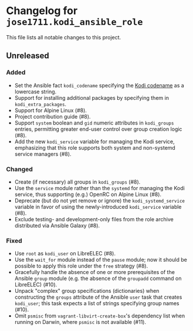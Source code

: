 # Changelog for `jose1711.kodi_ansible_role`

This file lists all notable changes to this project.

## Unreleased

### Added

- Set the Ansible fact `kodi_codename` specifying the [Kodi
  codename](https://kodi.wiki/view/Codename_history) as a lowercase string.
- Support for installing additional packages by specifying them in
  `kodi_extra_packages`.
- Support for Alpine Linux (#8).
- Project contribution guide (#8).
- Support `system` boolean and `gid` numeric attributes in `kodi_groups`
  entries, permitting greater end-user control over group creation logic (#8).
- Add the new `kodi_service` variable for managing the Kodi service,
  emphasizing that this role supports both system and non-systemd service
  managers (#8).

### Changed

- Create (if necessary) all groups in `kodi_groups` (#8).
- Use the `service` module rather than the `systemd` for managing the Kodi
  service, thus supporting (e.g.) OpenRC on Alpine Linux (#8).
- Deprecate (but do not yet remove or ignore) the `kodi_systemd_service`
  variable in favor of using the newly-introduced `kodi_service` variable (#8).
- Exclude testing- and development-only files from the role archive distributed
  via Ansible Galaxy (#8).

### Fixed

- Use `root` as `kodi_user` on LibreELEC (#8).
- Use the `wait_for` module instead of the `pause` module; now it should be
  possible to apply this role under the `free` strategy (#8).
- Gracefully handle the absence of one or more prerequisites of the Ansible
  `group` module (e.g. the absence of the `groupadd` command on LibreELEC)
  (#10).
- Unpack "complex" group specifications (dictionaries) when constructing the
  `groups` attribute of the Ansible `user` task that creates `kodi_user`; this
  task expects a list of strings specifying group names (#10).
- Omit `psmisc` from `vagrant-libvirt-create-box`'s dependency list when
  running on Darwin, where `psmisc` is not available (#11).
